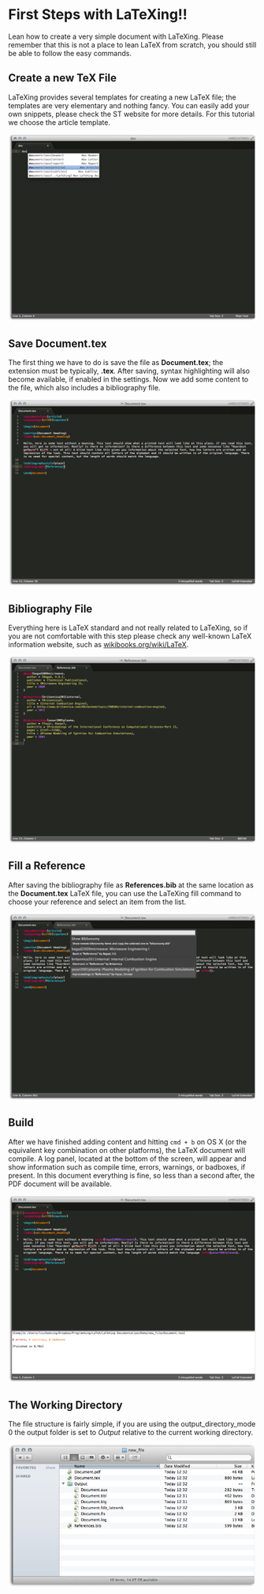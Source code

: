 # First Steps with LaTeXing!!

Lean how to create a very simple document with LaTeXing. Please remember that
this is not a place to lean LaTeX from scratch, you should still be able to
follow the easy commands.

## Create a new TeX File

LaTeXing provides several templates for creating a new LaTeX file; the
templates are very elementary and nothing fancy. You can easily add your own
snippets, please check the ST website for more details. For this tutorial we
choose the article template.

![](images/first_steps_create_document.jpg)

## Save Document.tex

The first thing we have to do is save the file as **Document.tex**; the
extension must be typically, **.tex**. After saving, syntax highlighting will
also become available, if enabled in the settings. Now we add some content to
the file, which also includes a bibliography file.

![](images/first_steps_save_document.jpg)

## Bibliography File

Everything here is LaTeX standard and not really related to LaTeXing, so if
you are not comfortable with this step please check any well-known LaTeX
information website, such as [wikibooks.org/wiki/LaTeX][wikibooks].

![](images/first_steps_references1.jpg)

## Fill a Reference

After saving the bibliography file as **References.bib** at the same location
as the **Document.tex** LaTeX file, you can use the LaTeXing fill command to
choose your reference and select an item from the list.

![](images/first_steps_references2.jpg)

## Build

After we have finished adding content and hitting `cmd + b` on OS X (or the
equivalent key combination on other platforms), the LaTeX document will
compile. A log panel, located at the bottom of the screen, will appear and
show information such as compile time, errors, warnings, or badboxes, if
present. In this document everything is fine, so less than a second after, the
PDF document will be available.

![](images/first_steps_build_document.jpg)

## The Working Directory

The file structure is fairly simple, if you are using the
output_directory_mode 0 the output folder is set to *Output* relative to the
current working directory.

![](images/first_steps_finder.jpg)

[wikibooks]: http://en.wikibooks.org/wiki/LaTeX
